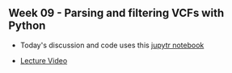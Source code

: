 ## Week 09 - Parsing and filtering VCFs with Python

- Today's discussion and code uses this [jupytr notebook](https://github.com/genome/bfx-workshop/blob/master/lectures/week_09/bfx_workshop_09_parsing_filtering_python.ipynb)

- [Lecture Video](https://wustl.box.com/s/mkgx6aac8zjuc3e3p49mp11p2l5lp3bi)
